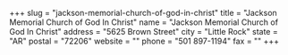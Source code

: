 +++
slug = "jackson-memorial-church-of-god-in-christ"
title = "Jackson Memorial Church of God In Christ"
name = "Jackson Memorial Church of God In Christ"
address = "5625 Brown Street"
city = "Little Rock"
state = "AR"
postal = "72206"
website = ""
phone = "501 897-1194"
fax = ""
+++
